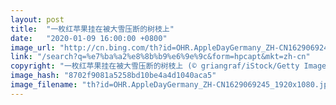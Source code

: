 ```yaml
---
layout: post
title:  "一枚红苹果挂在被大雪压断的树枝上"
date:   "2020-01-09 16:00:00 +0800"
image_url: "http://cn.bing.com/th?id=OHR.AppleDayGermany_ZH-CN1629069245_1920x1080.jpg&rf=LaDigue_1920x1080.jpg&pid=hp"
link: "/search?q=%e7%ba%a2%e8%8b%b9%e6%9e%9c&form=hpcapt&mkt=zh-cn"
copyright: "一枚红苹果挂在被大雪压断的树枝上 (© griangraf/iStock/Getty Images)"
image_hash: "8702f9081a5258bd10be4a4d1040aca5"
image_filename: "th?id=OHR.AppleDayGermany_ZH-CN1629069245_1920x1080.jpg&rf=LaDigue_1920x1080.jpg&pid=hp"
---
```

